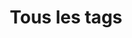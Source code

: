 ---
title: Tous les tags
description: 'Retrouvez tous les tags sur ce site' # --- Jekyll-tag-seo
image: '/assets/images/image-defaut.jpg' # --- Jekyll-tag-seo
layout: tags
permalink: /tags
published: true
---